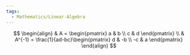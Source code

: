```yaml
---
tags:
  - Mathematics/Linear-Algebra
---
```



$$
\begin{align}
& A = \begin{pmatrix}
a & b \\
c & d
\end{pmatrix} \\
& A^{-1} = \frac{1}{ad-bc}\begin{pmatrix}
d & -b \\
-c & a
\end{pmatrix}
\end{align}
$$

